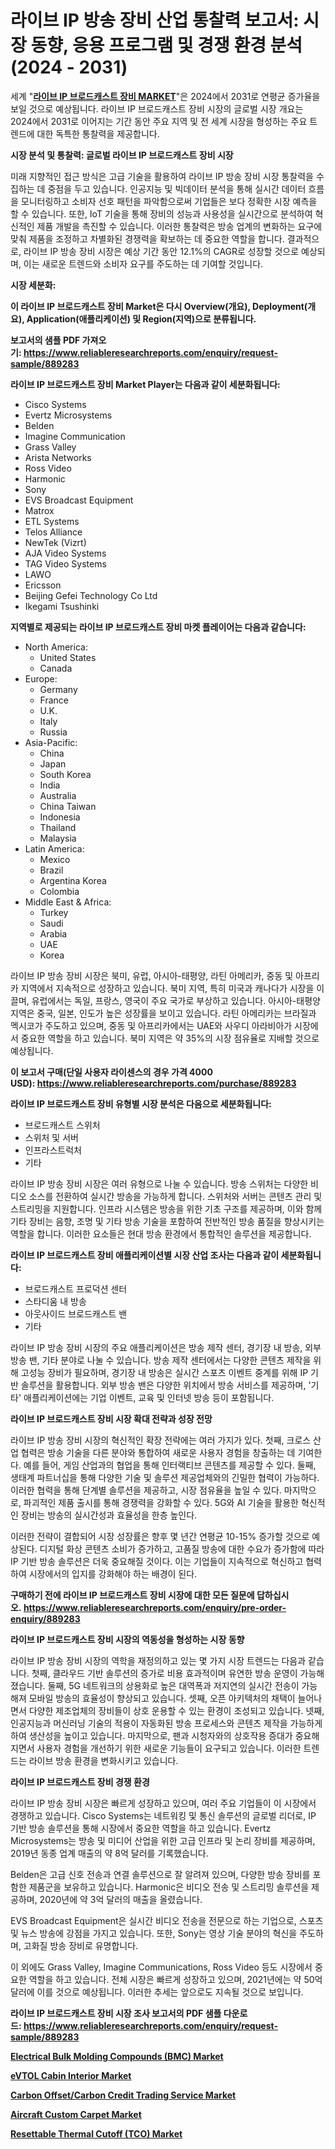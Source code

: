 <p><h1>라이브 IP 방송 장비 산업 통찰력 보고서: 시장 동향, 응용 프로그램 및 경쟁 환경 분석 (2024 - 2031)</h1></p><p>세계 "<strong><a href="https://www.reliableresearchreports.com/live-ip-broadcast-equipment-r889283?utm_campaign=106&utm_medium=8&utm_source=Github&utm_content=ia&utm_term=08122024&utm_id=live-ip-broadcast-equipment">라이브 IP 브로드캐스트 장비 MARKET</a></strong>"은 2024에서 2031로 연평균 증가율을 보일 것으로 예상됩니다. 라이브 IP 브로드캐스트 장비 시장의 글로벌 시장 개요는 2024에서 2031로 이어지는 기간 동안 주요 지역 및 전 세계 시장을 형성하는 주요 트렌드에 대한 독특한 통찰력을 제공합니다.</p>
<p><strong>시장 분석 및 통찰력: 글로벌 라이브 IP 브로드캐스트 장비 시장</strong></p>
<p><p>미래 지향적인 접근 방식은 고급 기술을 활용하여 라이브 IP 방송 장비 시장 통찰력을 수집하는 데 중점을 두고 있습니다. 인공지능 및 빅데이터 분석을 통해 실시간 데이터 흐름을 모니터링하고 소비자 선호 패턴을 파악함으로써 기업들은 보다 정확한 시장 예측을 할 수 있습니다. 또한, IoT 기술을 통해 장비의 성능과 사용성을 실시간으로 분석하여 혁신적인 제품 개발을 촉진할 수 있습니다. 이러한 통찰력은 방송 업계의 변화하는 요구에 맞춰 제품을 조정하고 차별화된 경쟁력을 확보하는 데 중요한 역할을 합니다. 결과적으로, 라이브 IP 방송 장비 시장은 예상 기간 동안 12.1%의 CAGR로 성장할 것으로 예상되며, 이는 새로운 트렌드와 소비자 요구를 주도하는 데 기여할 것입니다.</p><a href="%7CAUTHORITHY_DOMAIN_URL%7C?utm_campaign=106&utm_medium=8&utm_source=Github&utm_content=ia&utm_term=08122024&utm_id=live-ip-broadcast-equipment"></a></p>
<p><strong>시장 세분화:</strong></p>
<p><strong>이 라이브 IP 브로드캐스트 장비 Market은 다시 Overview(개요), Deployment(개요), Application(애플리케이션) 및 Region(지역)으로 분류됩니다.</strong></p>
<p><strong>보고서의 샘플 PDF 가져오기:&nbsp;<a href="https://www.reliableresearchreports.com/enquiry/request-sample/889283?utm_campaign=106&utm_medium=8&utm_source=Github&utm_content=ia&utm_term=08122024&utm_id=live-ip-broadcast-equipment">https://www.reliableresearchreports.com/enquiry/request-sample/889283</a></strong><strong></strong></p>
<p><strong>라이브 IP 브로드캐스트 장비 Market Player는 다음과 같이 세분화됩니다:</strong></p>
<p><ul><li>Cisco Systems</li><li>Evertz Microsystems</li><li>Belden</li><li>Imagine Communication</li><li>Grass Valley</li><li>Arista Networks</li><li>Ross Video</li><li>Harmonic</li><li>Sony</li><li>EVS Broadcast Equipment</li><li>Matrox</li><li>ETL Systems</li><li>Telos Alliance</li><li>NewTek (Vizrt)</li><li>AJA Video Systems</li><li>TAG Video Systems</li><li>LAWO</li><li>Ericsson</li><li>Beijing Gefei Technology Co Ltd</li><li>Ikegami Tsushinki</li></ul></p>
<p><strong>지역별로 제공되는 라이브 IP 브로드캐스트 장비 마켓 플레이어는 다음과 같습니다:</strong></p>
<p><ul>
    <li>
        North America:
        <ul>
            <li>United States</li>
            <li>Canada</li>
        </ul>
    </li>
    <li>
        Europe:
        <ul>
            <li>Germany</li>
            <li>France</li>
            <li>U.K.</li>
            <li>Italy</li>
            <li>Russia</li>
        </ul>
    </li>
    <li>
        Asia-Pacific:
        <ul>
            <li>China</li>
            <li>Japan</li>
            <li>South Korea</li>
            <li>India</li>
            <li>Australia</li>
            <li>China Taiwan</li>
            <li>Indonesia</li>
            <li>Thailand</li>
            <li>Malaysia</li>
        </ul>
    </li>
    <li>
        Latin America:
        <ul>
            <li>Mexico</li>
            <li>Brazil</li>
            <li>Argentina Korea</li>
            <li>Colombia</li>
        </ul>
    </li>
    <li>
        Middle East & Africa:
        <ul>
            <li>Turkey</li>
            <li>Saudi</li>
            <li>Arabia</li>
            <li>UAE</li>
            <li>Korea</li>
        </ul>
    </li>
    </ul></p>
<p><p>라이브 IP 방송 장비 시장은 북미, 유럽, 아시아-태평양, 라틴 아메리카, 중동 및 아프리카 지역에서 지속적으로 성장하고 있습니다. 북미 지역, 특히 미국과 캐나다가 시장을 이끌며, 유럽에서는 독일, 프랑스, 영국이 주요 국가로 부상하고 있습니다. 아시아-태평양 지역은 중국, 일본, 인도가 높은 성장률을 보이고 있습니다. 라틴 아메리카는 브라질과 멕시코가 주도하고 있으며, 중동 및 아프리카에서는 UAE와 사우디 아라비아가 시장에서 중요한 역할을 하고 있습니다. 북미 지역은 약 35%의 시장 점유율로 지배할 것으로 예상됩니다.</p></p>
<p><strong>이 보고서 구매(단일 사용자 라이센스의 경우 가격 4000 USD):&nbsp;<a href="https://www.reliableresearchreports.com/purchase/889283?utm_campaign=106&utm_medium=8&utm_source=Github&utm_content=ia&utm_term=08122024&utm_id=live-ip-broadcast-equipment">https://www.reliableresearchreports.com/purchase/889283</a></strong></p>
<p><strong>라이브 IP 브로드캐스트 장비 유형별 시장 분석은 다음으로 세분화됩니다:</strong></p>
<p><ul><li>브로드캐스트 스위처</li><li>스위처 및 서버</li><li>인프라스트럭처</li><li>기타</li></ul></p>
<p><p>라이브 IP 방송 장비 시장은 여러 유형으로 나눌 수 있습니다. 방송 스위처는 다양한 비디오 소스를 전환하여 실시간 방송을 가능하게 합니다. 스위처와 서버는 콘텐츠 관리 및 스트리밍을 지원합니다. 인프라 시스템은 방송을 위한 기초 구조를 제공하며, 이와 함께 기타 장비는 음향, 조명 및 기타 방송 기술을 포함하여 전반적인 방송 품질을 향상시키는 역할을 합니다. 이러한 요소들은 현대 방송 환경에서 통합적인 솔루션을 제공합니다.</p></p>
<p><strong>라이브 IP 브로드캐스트 장비 애플리케이션별 시장 산업 조사는 다음과 같이 세분화됩니다:</strong></p>
<p><ul><li>브로드캐스트 프로덕션 센터</li><li>스타디움 내 방송</li><li>아웃사이드 브로드캐스트 밴</li><li>기타</li></ul></p>
<p><p>라이브 IP 방송 장비 시장의 주요 애플리케이션은 방송 제작 센터, 경기장 내 방송, 외부 방송 밴, 기타 분야로 나눌 수 있습니다. 방송 제작 센터에서는 다양한 콘텐츠 제작을 위해 고성능 장비가 필요하며, 경기장 내 방송은 실시간 스포츠 이벤트 중계를 위해 IP 기반 솔루션을 활용합니다. 외부 방송 밴은 다양한 위치에서 방송 서비스를 제공하며, '기타' 애플리케이션에는 기업 이벤트, 교육 및 인터넷 방송 등이 포함됩니다.</p></p>
<p><strong>라이브 IP 브로드캐스트 장비 시장 확대 전략과 성장 전망</strong></p>
<p><p>라이브 IP 방송 장비 시장의 혁신적인 확장 전략에는 여러 가지가 있다. 첫째, 크로스 산업 협력은 방송 기술을 다른 분야와 통합하여 새로운 사용자 경험을 창출하는 데 기여한다. 예를 들어, 게임 산업과의 협업을 통해 인터랙티브 콘텐츠를 제공할 수 있다. 둘째, 생태계 파트너십을 통해 다양한 기술 및 솔루션 제공업체와의 긴밀한 협력이 가능하다. 이러한 협력을 통해 단계별 솔루션을 제공하고, 시장 점유율을 높일 수 있다. 마지막으로, 파괴적인 제품 출시를 통해 경쟁력을 강화할 수 있다. 5G와 AI 기술을 활용한 혁신적인 장비는 방송의 실시간성과 효율성을 한층 높인다.</p><p>이러한 전략이 결합되어 시장 성장률은 향후 몇 년간 연평균 10-15% 증가할 것으로 예상된다. 디지털 화상 콘텐츠 소비가 증가하고, 고품질 방송에 대한 수요가 증가함에 따라 IP 기반 방송 솔루션은 더욱 중요해질 것이다. 이는 기업들이 지속적으로 혁신하고 협력하여 시장에서의 입지를 강화해야 하는 배경이 된다.</p></p>
<p><strong>구매하기 전에 라이브 IP 브로드캐스트 장비 시장에 대한 모든 질문에 답하십시오.&nbsp;<a href="https://www.reliableresearchreports.com/enquiry/pre-order-enquiry/889283?utm_campaign=106&utm_medium=8&utm_source=Github&utm_content=ia&utm_term=08122024&utm_id=live-ip-broadcast-equipment">https://www.reliableresearchreports.com/enquiry/pre-order-enquiry/889283</a></strong><strong></strong></p>
<p><strong>라이브 IP 브로드캐스트 장비 시장의 역동성을 형성하는 시장 동향</strong></p>
<p><p>라이브 IP 방송 장비 시장의 역학을 재정의하고 있는 몇 가지 시장 트렌드는 다음과 같습니다. 첫째, 클라우드 기반 솔루션의 증가로 비용 효과적이며 유연한 방송 운영이 가능해졌습니다. 둘째, 5G 네트워크의 상용화로 높은 대역폭과 저지연의 실시간 전송이 가능해져 모바일 방송의 효율성이 향상되고 있습니다. 셋째, 오픈 아키텍처의 채택이 늘어나면서 다양한 제조업체의 장비들이 상호 운용할 수 있는 환경이 조성되고 있습니다. 넷째, 인공지능과 머신러닝 기술의 적용이 자동화된 방송 프로세스와 콘텐츠 제작을 가능하게 하여 생산성을 높이고 있습니다. 마지막으로, 팬과 시청자와의 상호작용 증대가 중요해지면서 사용자 경험을 개선하기 위한 새로운 기능들이 요구되고 있습니다. 이러한 트렌드는 라이브 방송 환경을 변화시키고 있습니다.</p></p>
<p><strong>라이브 IP 브로드캐스트 장비 경쟁 환경</strong></p>
<p><p>라이브 IP 방송 장비 시장은 빠르게 성장하고 있으며, 여러 주요 기업들이 이 시장에서 경쟁하고 있습니다. Cisco Systems는 네트워킹 및 통신 솔루션의 글로벌 리더로, IP 기반 방송 솔루션을 통해 시장에서 중요한 역할을 하고 있습니다. Evertz Microsystems는 방송 및 미디어 산업을 위한 고급 인프라 및 논리 장비를 제공하며, 2019년 동종 업계 매출의 약 8억 달러를 기록했습니다.</p><p>Belden은 고급 신호 전송과 연결 솔루션으로 잘 알려져 있으며, 다양한 방송 장비를 포함한 제품군을 보유하고 있습니다. Harmonic은 비디오 전송 및 스트리밍 솔루션을 제공하며, 2020년에 약 3억 달러의 매출을 올렸습니다.</p><p>EVS Broadcast Equipment은 실시간 비디오 전송을 전문으로 하는 기업으로, 스포츠 및 뉴스 방송에 강점을 가지고 있습니다. 또한, Sony는 영상 기술 분야의 혁신을 주도하며, 고화질 방송 장비로 유명합니다. </p><p>이 외에도 Grass Valley, Imagine Communications, Ross Video 등도 시장에서 중요한 역할을 하고 있습니다. 전체 시장은 빠르게 성장하고 있으며, 2021년에는 약 50억 달러에 이를 것으로 예상됩니다. 이러한 추세는 앞으로도 지속될 것으로 보입니다.</p></p>
<p><strong>라이브 IP 브로드캐스트 장비 시장 조사 보고서의 PDF 샘플 다운로드:&nbsp;<a href="https://www.reliableresearchreports.com/enquiry/request-sample/889283?utm_campaign=106&utm_medium=8&utm_source=Github&utm_content=ia&utm_term=08122024&utm_id=live-ip-broadcast-equipment">https://www.reliableresearchreports.com/enquiry/request-sample/889283</a></strong></p>
<p><strong><p><a href="https://github.com/DixieGrimes/Market-Research-Report-List-1/blob/main/electrical-bulk-molding-compounds-bmc-market.md?utm_campaign=106&utm_medium=8&utm_source=Github&utm_content=ia&utm_term=08122024&utm_id=live-ip-broadcast-equipment">Electrical Bulk Molding Compounds (BMC) Market</a></p><p><a href="https://issuu.com/reportprime-2/docs/evtol-cabin-interior-market-size-2030.pptx?utm_campaign=106&utm_medium=8&utm_source=Github&utm_content=ia&utm_term=08122024&utm_id=live-ip-broadcast-equipment">eVTOL Cabin Interior Market</a></p><p><a href="https://www.linkedin.com/pulse/carbon-offsetcarbon-credit-trading-service-market-research-yuwsf?utm_campaign=106&utm_medium=8&utm_source=Github&utm_content=ia&utm_term=08122024&utm_id=live-ip-broadcast-equipment">Carbon Offset/Carbon Credit Trading Service Market</a></p><p><a href="https://github.com/nathandecarvalho/Market-Research-Report-List-5/blob/main/aircraft-custom-carpet-market.md?utm_campaign=106&utm_medium=8&utm_source=Github&utm_content=ia&utm_term=08122024&utm_id=live-ip-broadcast-equipment">Aircraft Custom Carpet Market</a></p><p><a href="https://issuu.com/reportprime-2/docs/resettable-thermal-cutoff-tco-market-size-2030.ppt?utm_campaign=106&utm_medium=8&utm_source=Github&utm_content=ia&utm_term=08122024&utm_id=live-ip-broadcast-equipment">Resettable Thermal Cutoff (TCO) Market</a></p></strong></p>